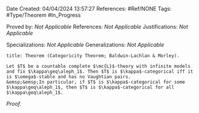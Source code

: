 <div class="topSpace"></div>

Date Created: 04/04/2024 13:57:27
References: #Ref/NONE
Tags: #Type/Theorem #In_Progress

Proved by: <i>Not Applicable</i>
References: <i>Not Applicable</i>
Justifications: <i>Not Applicable</i>

Specializations: <i>Not Applicable</i>
Generalizations: <i>Not Applicable</i>

``` ad-Theorem
title: Theorem (Categoricity Theorem; Baldwin-Lachlan & Morley).

Let $T$ be a countable complete $\mc{L}$-theory with infinite models and fix $\kappa\geq\aleph_1$. Then $T$ is $\kappa$-categorical iff it is $\omega$-stable and has no Vaughtian pairs.
&emsp;&emsp;In particular, if $T$ is $\kappa$-categorical for some $\kappa\geq\aleph_1$, then $T$ is $\kappa$-categorical for all $\kappa\geq\aleph_1$.

```

<i>Proof.</i> 
